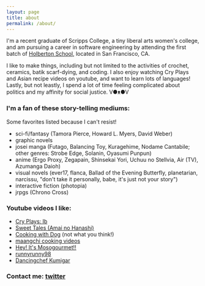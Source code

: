 ```yaml
---
layout: page
title: about
permalink: /about/
---
```


I'm a recent graduate of Scripps College, a tiny liberal arts women's college, and am pursuing a career in software engineering by attending the first batch of [Holberton School](https://www.holbertonschool.com/), located in San Francisco, CA. 

I like to make things, including but not limited to the activities of crochet, ceramics, batik scarf-dying, and coding. I also enjoy watching Cry Plays and Asian recipe videos on youtube, and want to learn lots of languages! Lastly, but not leastly, I spend a lot of time feeling complicated about politics and my affinity for social justice. V●ᴥ●V

### I'm a fan of these story-telling mediums:

Some favorites listed because I can't resist!

* sci-fi/fantasy  (Tamora Pierce, Howard L. Myers, David Weber)
* graphic novels
* josei manga  (Futago, Balancing Toy, Kuragehime, Nodame Cantabile; other genres: Strobe Edge, Solanin, Oyasumi Punpun)
* anime  (Ergo Proxy, Zegapain, Shinsekai Yori, Uchuu no Stellvia, Air (TV), Azumanga Daioh)
* visual novels  (ever17, flanca, Ballad of the Evening Butterfly, planetarian, narcissu, "don't take it personally, babe, it's just not your story")
* interactive fiction  (photopia)
* jrpgs  (Chrono Cross)

### Youtube videos I like:
* [Cry Plays: Ib](https://www.youtube.com/watch?v=ksT_jBJ5gAQ&list=PLC46A92C35A2FA322)
* [Sweet Tales (Amai no Hanashi)](https://www.youtube.com/watch?v=4S6LhWJE2N8&list=PLWaWjtPdYdGozyyG--akQHCYYtMU0DEUG)
* [Cooking with Dog](https://www.youtube.com/user/cookingwithdog/featured) (not what you think!)
* [maangchi cooking videos](https://www.youtube.com/user/Maangchi)
* [Hey! It's Mosogourmet!!](https://www.youtube.com/watch?v=pCQUMAD-Jao)
* [runnyrunny98](https://www.youtube.com/user/runnyrunny999)
* [Dancingchef Kumigar](https://www.youtube.com/watch?v=AbywaP6uRfg)

### Contact me: [twitter](https://twitter.com/electra_chong)
